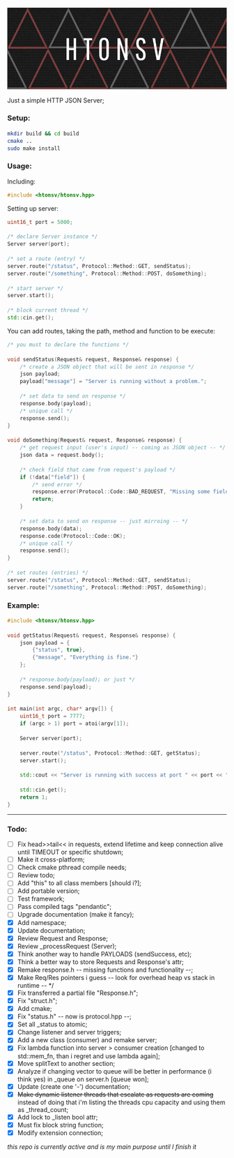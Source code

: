 ![banner](https://raw.githubusercontent.com/arnaldobadin/htonsv/master/assets/banner.png)

Just a simple HTTP JSON Server;

### Setup:

```bash
mkdir build && cd build
cmake ..
sudo make install
```

### Usage:

Including:
```cpp
#include <htonsv/htonsv.hpp>
```

Setting up server:
```cpp
uint16_t port = 5000;

/* declare Server instance */
Server server(port);

/* set a route (entry) */
server.route("/status", Protocol::Method::GET, sendStatus);
server.route("/something", Protocol::Method::POST, doSomething);

/* start server */
server.start();

/* block current thread */
std::cin.get();
```

You can add routes, taking the path, method and function to be execute:
```cpp
/* you must to declare the functions */

void sendStatus(Request& request, Response& response) {
	/* create a JSON object that will be sent in response */
	json payload;
	payload["message"] = "Server is running without a problem.";

	/* set data to send on response */
	response.body(payload);
	/* unique call */
	response.send();
}

void doSomething(Request& request, Response& response) {
	/* get request input (user's input) -- coming as JSON object -- */
	json data = request.body();

	/* check field that came from request's payload */
	if (!data["field"]) {
		/* send error */
		response.error(Protocol::Code::BAD_REQUEST, "Missing some field.");
		return;
	}

	/* set data to send on response -- just mirroing -- */
	response.body(data);
	response.code(Protocol::Code::OK);
	/* unique call */
	response.send();
}

/* set routes (entries) */
server.route("/status", Protocol::Method::GET, sendStatus);
server.route("/something", Protocol::Method::POST, doSomething);
```

### Example:

```cpp
#include <htonsv/htonsv.hpp>

void getStatus(Request& request, Response& response) {
	json payload = {
		{"status", true},
		{"message", "Everything is fine."}
	};

	/* response.body(payload); or just */
	response.send(payload);
}

int main(int argc, char* argv[]) {
	uint16_t port = 7777;
	if (argc > 1) port = atoi(argv[1]);

	Server server(port);
	
	server.route("/status", Protocol::Method::GET, getStatus);
	server.start();

	std::cout << "Server is running with success at port " << port << "." << std::endl;

	std::cin.get();
	return 1;
}
```

---

### Todo:

- [ ] Fix head>>tail<< in requests, extend lifetime and keep connection alive until TIMEOUT or specific shutdown;
- [ ] Make it cross-platform;
- [ ] Check cmake pthread compile needs;
- [ ] Review todo;
- [ ] Add "this" to all class members [should i?];
- [ ] Add portable version;
- [ ] Test framework;
- [ ] Pass compiled tags "pendantic";
- [ ] Upgrade documentation (make it fancy);
- [x] Add namespace;
- [x] Update documentation;
- [x] Review Request and Response;
- [x] Review _processRequest (Server);
- [x] Think another way to handle PAYLOADS (sendSuccess, etc);
- [x] Think a better way to store Requests and Response's attr;
- [x] Remake response.h -- missing functions and functionality --;
- [x] Make Req/Res pointers i guess -- look for overhead heap vs stack in runtime -- */
- [x] Fix transferred a partial file "Response.h";
- [x] Fix "struct.h";
- [x] Add cmake;
- [x] Fix "status.h" -- now is protocol.hpp --;
- [x] Set all _status to atomic;
- [x] Change listener and server triggers;
- [x] Add a new class (consumer) and remake server;
- [x] Fix lambda function into server > consumer creation [changed to std::mem_fn, than i regret and use lambda again];
- [x] Move splitText to another section;
- [x] Analyze if changing vector to queue will be better in performance (i think yes) in _queue on server.h [queue won];
- [x] Update (create one '-') documentation;
- [x] ~~Make dynamic listener threads that escalate as requests are coming~~ instead of doing that i'm listing the threads cpu capacity and using them as _thread_count;
- [x] Add lock to _listen bool attr;
- [x] Must fix block string function;
- [x] Modify extension connection;

*this repo is currently active and is my main purpose until I finish it*
